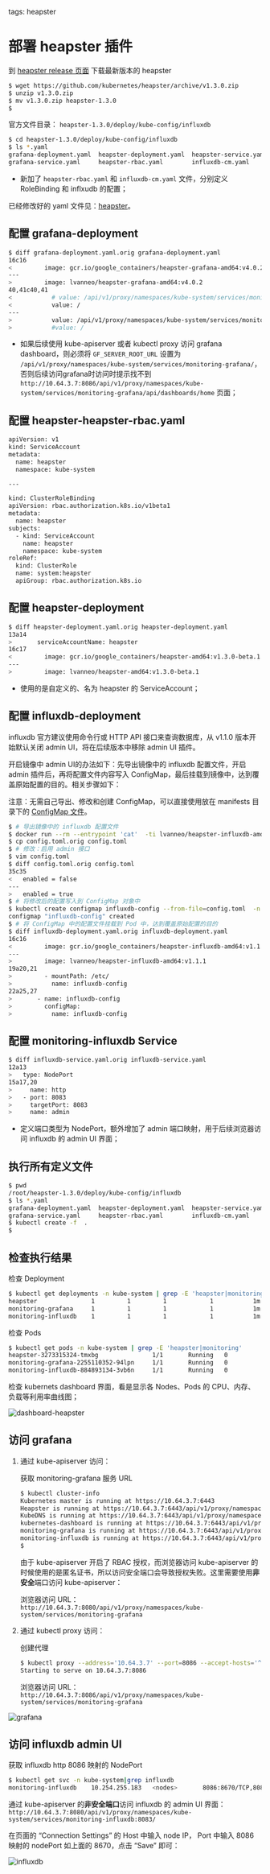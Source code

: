 <!-- toc -->

tags: heapster

# 部署 heapster 插件

到 [heapster release 页面](https://github.com/kubernetes/heapster/releases) 下载最新版本的 heapster

``` bash
$ wget https://github.com/kubernetes/heapster/archive/v1.3.0.zip
$ unzip v1.3.0.zip
$ mv v1.3.0.zip heapster-1.3.0
$
```

官方文件目录： `heapster-1.3.0/deploy/kube-config/influxdb`

``` bash
$ cd heapster-1.3.0/deploy/kube-config/influxdb
$ ls *.yaml
grafana-deployment.yaml  heapster-deployment.yaml  heapster-service.yaml  influxdb-deployment.yaml
grafana-service.yaml     heapster-rbac.yaml        influxdb-cm.yaml       influxdb-service.yaml
```

+ 新加了 `heapster-rbac.yaml` 和 `influxdb-cm.yaml` 文件，分别定义 RoleBinding 和 inflxudb 的配置；

已经修改好的 yaml 文件见：[heapster](https://github.com/opsnull/follow-me-install-kubernetes-cluster/blob/master/manifests/heapster)。

## 配置 grafana-deployment

``` bash
$ diff grafana-deployment.yaml.orig grafana-deployment.yaml
16c16
<         image: gcr.io/google_containers/heapster-grafana-amd64:v4.0.2
---
>         image: lvanneo/heapster-grafana-amd64:v4.0.2
40,41c40,41
<           # value: /api/v1/proxy/namespaces/kube-system/services/monitoring-grafana/
<           value: /
---
>           value: /api/v1/proxy/namespaces/kube-system/services/monitoring-grafana/
>           #value: /
```

+ 如果后续使用 kube-apiserver 或者 kubectl proxy 访问 grafana dashboard，则必须将 `GF_SERVER_ROOT_URL` 设置为 `/api/v1/proxy/namespaces/kube-system/services/monitoring-grafana/`，否则后续访问grafana时访问时提示找不到`http://10.64.3.7:8086/api/v1/proxy/namespaces/kube-system/services/monitoring-grafana/api/dashboards/home` 页面；

## 配置 heapster-heapster-rbac.yaml
``` bash
apiVersion: v1
kind: ServiceAccount
metadata:
  name: heapster
  namespace: kube-system

---

kind: ClusterRoleBinding
apiVersion: rbac.authorization.k8s.io/v1beta1
metadata:
  name: heapster
subjects:
  - kind: ServiceAccount
    name: heapster
    namespace: kube-system
roleRef:
  kind: ClusterRole
  name: system:heapster
  apiGroup: rbac.authorization.k8s.io
```
## 配置 heapster-deployment

``` bash
$ diff heapster-deployment.yaml.orig heapster-deployment.yaml
13a14
>       serviceAccountName: heapster
16c17
<         image: gcr.io/google_containers/heapster-amd64:v1.3.0-beta.1
---
>         image: lvanneo/heapster-amd64:v1.3.0-beta.1
```

+ 使用的是自定义的、名为 heapster 的 ServiceAccount；

## 配置 influxdb-deployment

influxdb 官方建议使用命令行或 HTTP API 接口来查询数据库，从 v1.1.0 版本开始默认关闭 admin UI，将在后续版本中移除 admin UI 插件。

开启镜像中 admin UI的办法如下：先导出镜像中的 influxdb 配置文件，开启 admin 插件后，再将配置文件内容写入 ConfigMap，最后挂载到镜像中，达到覆盖原始配置的目的。相关步骤如下：

注意：无需自己导出、修改和创建 ConfigMap，可以直接使用放在 manifests 目录下的 [ConfigMap 文件](https://github.com/opsnull/follow-me-install-kubernetes-cluster/blob/master/manifests/heapster/influxdb-cm.yaml)。

``` bash
$ # 导出镜像中的 influxdb 配置文件
$ docker run --rm --entrypoint 'cat'  -ti lvanneo/heapster-influxdb-amd64:v1.1.1 /etc/config.toml >config.toml.orig
$ cp config.toml.orig config.toml
$ # 修改：启用 admin 接口
$ vim config.toml
$ diff config.toml.orig config.toml
35c35
<   enabled = false
---
>   enabled = true
$ # 将修改后的配置写入到 ConfigMap 对象中
$ kubectl create configmap influxdb-config --from-file=config.toml  -n kube-system
configmap "influxdb-config" created
$ # 将 ConfigMap 中的配置文件挂载到 Pod 中，达到覆盖原始配置的目的
$ diff influxdb-deployment.yaml.orig influxdb-deployment.yaml
16c16
<         image: gcr.io/google_containers/heapster-influxdb-amd64:v1.1.1
---
>         image: lvanneo/heapster-influxdb-amd64:v1.1.1
19a20,21
>         - mountPath: /etc/
>           name: influxdb-config
22a25,27
>       - name: influxdb-config
>         configMap:
>           name: influxdb-config
```

## 配置 monitoring-influxdb Service

``` bash
$ diff influxdb-service.yaml.orig influxdb-service.yaml
12a13
>   type: NodePort
15a17,20
>     name: http
>   - port: 8083
>     targetPort: 8083
>     name: admin
```

+ 定义端口类型为 NodePort，额外增加了 admin 端口映射，用于后续浏览器访问 influxdb 的 admin UI 界面；

## 执行所有定义文件

``` bash
$ pwd
/root/heapster-1.3.0/deploy/kube-config/influxdb
$ ls *.yaml
grafana-deployment.yaml  heapster-deployment.yaml  heapster-service.yaml  influxdb-deployment.yaml
grafana-service.yaml     heapster-rbac.yaml        influxdb-cm.yaml       influxdb-service.yaml
$ kubectl create -f  .
$
```

## 检查执行结果

检查 Deployment

``` bash
$ kubectl get deployments -n kube-system | grep -E 'heapster|monitoring'
heapster               1         1         1            1           1m
monitoring-grafana     1         1         1            1           1m
monitoring-influxdb    1         1         1            1           1m
```

检查 Pods

``` bash
$ kubectl get pods -n kube-system | grep -E 'heapster|monitoring'
heapster-3273315324-tmxbg               1/1       Running   0          11m
monitoring-grafana-2255110352-94lpn     1/1       Running   0          11m
monitoring-influxdb-884893134-3vb6n     1/1       Running   0          11m
```

检查 kubernets dashboard 界面，看是显示各 Nodes、Pods 的 CPU、内存、负载等利用率曲线图；

![dashboard-heapster](./images/dashboard-heapster.png)

## 访问 grafana

1. 通过 kube-apiserver 访问：

    获取 monitoring-grafana 服务 URL

    ``` bash
    $ kubectl cluster-info
    Kubernetes master is running at https://10.64.3.7:6443
    Heapster is running at https://10.64.3.7:6443/api/v1/proxy/namespaces/kube-system/services/heapster
    KubeDNS is running at https://10.64.3.7:6443/api/v1/proxy/namespaces/kube-system/services/kube-dns
    kubernetes-dashboard is running at https://10.64.3.7:6443/api/v1/proxy/namespaces/kube-system/services/kubernetes-dashboard
    monitoring-grafana is running at https://10.64.3.7:6443/api/v1/proxy/namespaces/kube-system/services/monitoring-grafana
    monitoring-influxdb is running at https://10.64.3.7:6443/api/v1/proxy/namespaces/kube-system/services/monitoring-influxdb
    $
    ```

    由于 kube-apiserver 开启了 RBAC 授权，而浏览器访问 kube-apiserver 的时候使用的是匿名证书，所以访问安全端口会导致授权失败。这里需要使用**非安全**端口访问 kube-apiserver：

    浏览器访问 URL： `http://10.64.3.7:8080/api/v1/proxy/namespaces/kube-system/services/monitoring-grafana`

1. 通过 kubectl proxy 访问：

    创建代理

    ``` bash
    $ kubectl proxy --address='10.64.3.7' --port=8086 --accept-hosts='^*$'
    Starting to serve on 10.64.3.7:8086
    ```

    浏览器访问 URL：`http://10.64.3.7:8086/api/v1/proxy/namespaces/kube-system/services/monitoring-grafana`

![grafana](./images/grafana.png)

## 访问 influxdb admin UI

获取 influxdb http 8086 映射的 NodePort

``` bash
$ kubectl get svc -n kube-system|grep influxdb
monitoring-influxdb    10.254.255.183   <nodes>       8086:8670/TCP,8083:8595/TCP   21m
```

通过 kube-apiserver 的**非安全端口**访问 influxdb 的 admin UI 界面：
`http://10.64.3.7:8080/api/v1/proxy/namespaces/kube-system/services/monitoring-influxdb:8083/`

在页面的 “Connection Settings” 的 Host 中输入 node IP， Port 中输入 8086 映射的 nodePort 如上面的 8670，点击 “Save” 即可：

![influxdb](./images/influxdb.png)
